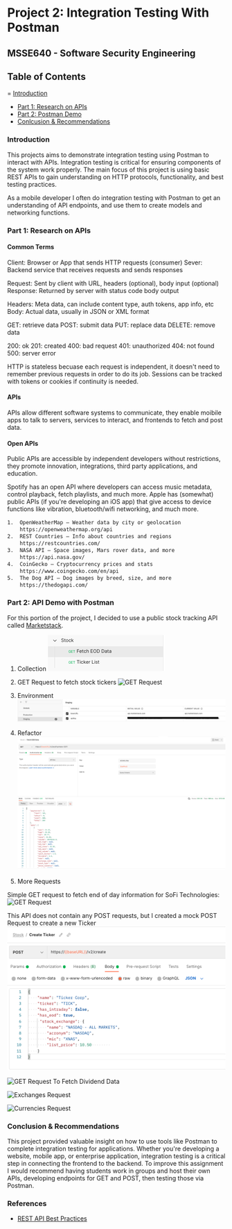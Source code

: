 # Project 2: Integration Testing With Postman
## MSSE640 - Software Security Engineering

## Table of Contents
= [Introduction](#introduction)
- [Part 1: Research on APIs](#part-1-research-on-apis)
- [Part 2: Postman Demo](#part-2-api-demo-with-postman)
- [Conlcusion & Recommendations](#conclusion--recommendations)

### Introduction
This projects aims to demonstrate integration testing using Postman to interact with APIs. Integration testing is critical for ensuring components of the system work properly. The main focus of this project is using basic REST APIs to gain understanding on HTTP protocols, functionality, and best testing practices.

As a mobile developer I often do integration testing with Postman to get an understanding of API endpoints, and use them to create models and networking functions.

### Part 1: Research on APIs

#### Common Terms
Client: Browser or App that sends HTTP requests (consumer)
Sever: Backend service that receives requests and sends responses 

Request: Sent by client with URL, headers (optional), body input (optional)
Response: Returned by server with status code body output

Headers: Meta data, can include content type, auth tokens, app info, etc
Body: Actual data, usually in JSON or XML format

GET: retrieve data 
POST: submit data
PUT: replace data
DELETE: remove data

200: ok
201: created
400: bad request
401: unauthorized
404: not found 
500: server error

HTTP is stateless becuase each request is independent, it doesn't need to remember previous requests in order to do its job. Sessions can be tracked with tokens or cookies if continuity is needed.

#### APIs
APIs allow different software systems to communicate, they enable moibile apps to talk to servers, services to interact, and frontends to fetch and post data.

#### Open APIs
Public APIs are accessible by independent developers without restrictions, they promote innovation, integrations, third party applications, and education.

Spotify has an open API where developers can access music metadata, control playback, fetch playlists, and much more. Apple has (somewhat) public APIs (if you're developing an iOS app) that give access to device functions like vibration, bluetooth/wifi networking, and much more.

	1.	OpenWeatherMap – Weather data by city or geolocation
		https://openweathermap.org/api
	2.	REST Countries – Info about countries and regions
		https://restcountries.com/
	3.	NASA API – Space images, Mars rover data, and more
		https://api.nasa.gov/
	4.	CoinGecko – Cryptocurrency prices and stats
		https://www.coingecko.com/en/api
	5.	The Dog API – Dog images by breed, size, and more
		https://thedogapi.com/


### Part 2: API Demo with Postman

For this portion of the project, I decided to use a public stock tracking API called [Marketstack](https://marketstack.com). 

1. Collection 
![Postman Collection](/Assets/postman-collection.png)

2. GET Request to fetch stock tickers
![GET Request](/Assets/Screenshot%202025-07-28%20at%207.01.19 PM.png)

3. Environment 
![Postman Environment](/Assets/postman-environment.png)

4. Refactor
![Environment Refactor](/Assets/refactored-get.png)

5. More Requests

Simple GET request to fetch end of day information for SoFi Technologies:
![GET Request](/Assets/Screenshot%202025-07-28%20at%206.51.22 PM.png)

This API does not contain any POST requests, but I created a mock POST Request to create a new Ticker
![Mock POST Request](/Assets/post-request.png)

![GET Request To Fetch Dividend Data](/Assets/Screenshot%202025-07-29%20at%205.37.04 PM.png)

![Exchanges Request](/Assets/Screenshot%202025-07-29%20at%205.38.13 PM.png)

![Currencies Request](/Assets/Screenshot%202025-07-29%20at%205.38.45 PM.png)

### Conclusion & Recommendations

This project provided valuable insight on how to use tools like Postman to complete integration testing for applications. Whether you're developing a website, mobile app, or enterprise application, integration testing is a critical step in connecting the frontend to the backend. To improve this assignment I would recommend having students work in groups and host their own APIs, developing endpoints for GET and POST, then testing those via Postman.

### References 

- [REST API Best Practices](https://restfulapi.net/)
